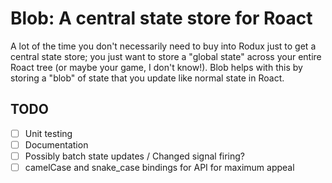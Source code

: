 # Blob: A central state store for Roact
A lot of the time you don't necessarily need to buy into Rodux just to get a central state store; you just want to store a "global state" across your entire Roact tree (or maybe your game, I don't know!). Blob helps with this by storing a "blob" of state that you update like normal state in Roact.

## TODO

- [ ] Unit testing
- [ ] Documentation
- [ ] Possibly batch state updates / Changed signal firing?
- [ ] camelCase and snake_case bindings for API for maximum appeal